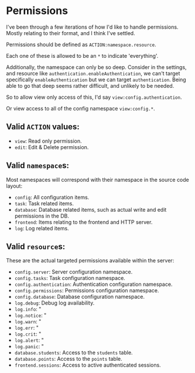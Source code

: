 # Permissions

I've been through a few iterations of how I'd like to handle permissions.
Mostly relating to their format, and I think I've settled.

Permissions should be defined as `ACTION:namespace.resource`.

Each one of these is allowed to be an `*` to indicate 'everything'.

Additionally, the namespace can only be so deep. Consider in the settings, and resource
like `authentication.enableAuthentication`, we can't target specifically `enableAuthentication`
but we can target `authentication`.
Being able to go that deep seems rather difficult, and unlikely to be needed.

So to allow view only access of this, I'd say `view:config.authentication`.

Or view access to all of the config namespace `view:config.*`.

## Valid `ACTION` values:

* `view`: Read only permission.
* `edit`: Edit & Delete permission.

## Valid `namespace`s:

Most namespaces will correspond with their namespace in the source code layout:

* `config`: All configuration items.
* `task`: Task related items.
* `database`: Database related items, such as actual write and edit permissions in the DB.
* `frontend`: Items relating to the frontend and HTTP server.
* `log`: Log related items.

## Valid `resource`s:

These are the actual targeted permissions available within the server:

* `config.server`: Server configuration namespace.
* `config.tasks`: Task configuration namespace.
* `config.authentication`: Authentication configuration namespace.
* `config.permissions`: Permissions configuration namespace.
* `config.database`: Database configuration namespace.
* `log.debug`: Debug log availability.
* `log.info`: "
* `log.notice`: "
* `log.warn`: "
* `log.err`: "
* `log.crit`: "
* `log.alert`: "
* `log.panic`: "
* `database.students`: Access to the `students` table.
* `database.points`: Access to the `points` table.
* `frontend.sessions`: Access to active authenticated sessions.
